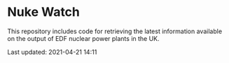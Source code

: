 # Nuke Watch

This repository includes code for retrieving the latest information available on the output of EDF nuclear power plants in the UK.

Last updated: 2021-04-21 14:11